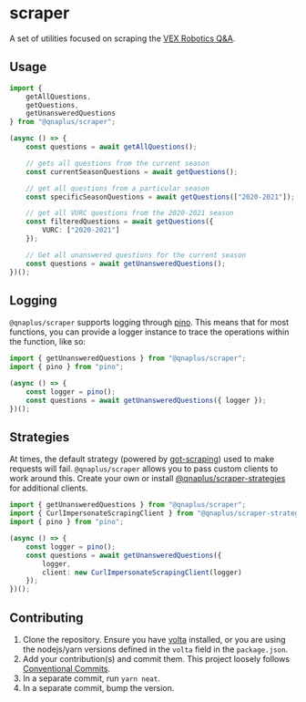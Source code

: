 # scraper

A set of utilities focused on scraping the [VEX Robotics Q&A](https://www.robotevents.com/V5RC/2024-2025/QA/).

## Usage

```ts
import { 
    getAllQuestions,
    getQuestions,
    getUnansweredQuestions
} from "@qnaplus/scraper";

(async () => {
    const questions = await getAllQuestions();

    // gets all questions from the current season
    const currentSeasonQuestions = await getQuestions();

    // get all questions from a particular season
    const specificSeasonQuestions = await getQuestions(["2020-2021"]);

    // get all VURC questions from the 2020-2021 season
    const filteredQuestions = await getQuestions({
        VURC: ["2020-2021"]
    });

    // Get all unanswered questions for the current season
    const questions = await getUnansweredQuestions();
})();
```

## Logging

`@qnaplus/scraper` supports logging through [pino](https://github.com/pinojs/pino). This means that for most functions, you can provide a logger instance to trace the operations within the function, like so:

```ts
import { getUnansweredQuestions } from "@qnaplus/scraper";
import { pino } from "pino";

(async () => {
    const logger = pino();
    const questions = await getUnansweredQuestions({ logger });
})();
```

## Strategies

At times, the default strategy (powered by [got-scraping](https://github.com/apify/got-scraping)) used to make requests will fail. `@qnaplus/scraper` allows you to pass custom clients to work around this. Create your own or install [@qnaplus/scraper-strategies](https://github.com/qnaplus/scraper-strategies) for additional clients.

```ts
import { getUnansweredQuestions } from "@qnaplus/scraper";
import { CurlImpersonateScrapingClient } from "@qnaplus/scraper-strategies";
import { pino } from "pino";

(async () => {
    const logger = pino();
    const questions = await getUnansweredQuestions({ 
        logger,
        client: new CurlImpersonateScrapingClient(logger)
    });
})();
```

## Contributing

1. Clone the repository. Ensure you have [volta](https://volta.sh/) installed, or you are using the nodejs/yarn versions defined in the `volta` field in the `package.json`.
2. Add your contribution(s) and commit them. This project loosely follows [Conventional Commits](https://www.conventionalcommits.org/en/v1.0.0/).
3. In a separate commit, run `yarn neat`.
4. In a separate commit, bump the version.

